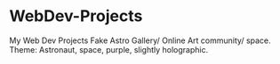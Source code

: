 # WebDev-Projects
My Web Dev Projects
Fake Astro Gallery/ Online Art community/ space.
Theme: Astronaut, space, purple, slightly holographic.

